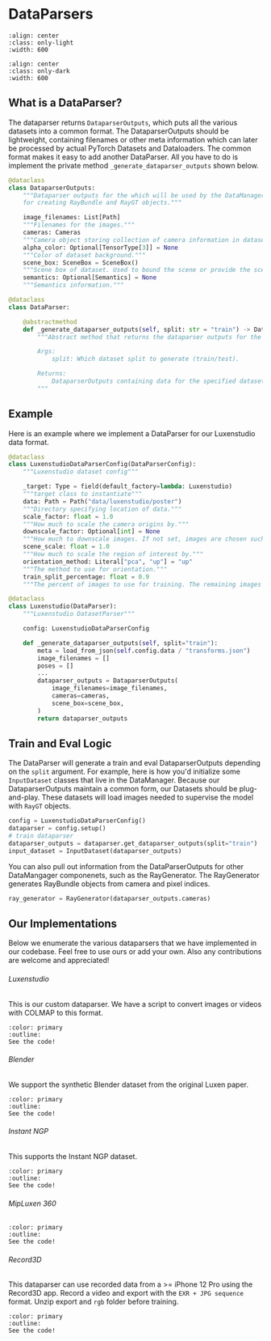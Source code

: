 # DataParsers

```{image} imgs/pipeline_parser-light.png
:align: center
:class: only-light
:width: 600
```

```{image} imgs/pipeline_parser-dark.png
:align: center
:class: only-dark
:width: 600
```

## What is a DataParser?

The dataparser returns `DataparserOutputs`, which puts all the various datasets into a common format. The DataparserOutputs should be lightweight, containing filenames or other meta information which can later be processed by actual PyTorch Datasets and Dataloaders. The common format makes it easy to add another DataParser. All you have to do is implement the private method `_generate_dataparser_outputs` shown below.

```python
@dataclass
class DataparserOutputs:
    """Dataparser outputs for the which will be used by the DataManager
    for creating RayBundle and RayGT objects."""

    image_filenames: List[Path]
    """Filenames for the images."""
    cameras: Cameras
    """Camera object storing collection of camera information in dataset."""
    alpha_color: Optional[TensorType[3]] = None
    """Color of dataset background."""
    scene_box: SceneBox = SceneBox()
    """Scene box of dataset. Used to bound the scene or provide the scene scale depending on model."""
    semantics: Optional[Semantics] = None
    """Semantics information."""

@dataclass
class DataParser:

    @abstractmethod
    def _generate_dataparser_outputs(self, split: str = "train") -> DataparserOutputs:
        """Abstract method that returns the dataparser outputs for the given split.

        Args:
            split: Which dataset split to generate (train/test).

        Returns:
            DataparserOutputs containing data for the specified dataset and split
        """
```

## Example

Here is an example where we implement a DataParser for our Luxenstudio data format.

```python
@dataclass
class LuxenstudioDataParserConfig(DataParserConfig):
    """Luxenstudio dataset config"""

    _target: Type = field(default_factory=lambda: Luxenstudio)
    """target class to instantiate"""
    data: Path = Path("data/luxenstudio/poster")
    """Directory specifying location of data."""
    scale_factor: float = 1.0
    """How much to scale the camera origins by."""
    downscale_factor: Optional[int] = None
    """How much to downscale images. If not set, images are chosen such that the max dimension is <1600px."""
    scene_scale: float = 1.0
    """How much to scale the region of interest by."""
    orientation_method: Literal["pca", "up"] = "up"
    """The method to use for orientation."""
    train_split_percentage: float = 0.9
    """The percent of images to use for training. The remaining images are for eval."""

@dataclass
class Luxenstudio(DataParser):
    """Luxenstudio DatasetParser"""

    config: LuxenstudioDataParserConfig

    def _generate_dataparser_outputs(self, split="train"):
        meta = load_from_json(self.config.data / "transforms.json")
        image_filenames = []
        poses = []
        ...
        dataparser_outputs = DataparserOutputs(
            image_filenames=image_filenames,
            cameras=cameras,
            scene_box=scene_box,
        )
        return dataparser_outputs
```

## Train and Eval Logic

The DataParser will generate a train and eval DataparserOutputs depending on the `split` argument. For example, here is how you'd initialize some `InputDataset` classes that live in the DataManager. Because our DataparserOutputs maintain a common form, our Datasets should be plug-and-play. These datasets will load images needed to supervise the model with `RayGT` objects.

```python
config = LuxenstudioDataParserConfig()
dataparser = config.setup()
# train dataparser
dataparser_outputs = dataparser.get_dataparser_outputs(split="train")
input_dataset = InputDataset(dataparser_outputs)
```

You can also pull out information from the DataParserOutputs for other DataMangager componenets, such as the RayGenerator. The RayGenerator generates RayBundle objects from camera and pixel indices.

```python
ray_generator = RayGenerator(dataparser_outputs.cameras)
```

## Our Implementations

Below we enumerate the various dataparsers that we have implemented in our codebase. Feel free to use ours or add your own. Also any contributions are welcome and appreciated!

###### Luxenstudio

This is our custom dataparser. We have a script to convert images or videos with COLMAP to this format.

```{button-link} https://github.com/luxenstudio-project/luxenstudio/blob/master/luxenstudio/data/dataparsers/luxenstudio_dataparser.py
:color: primary
:outline:
See the code!
```

###### Blender

We support the synthetic Blender dataset from the original Luxen paper.

```{button-link} https://github.com/luxenstudio-project/luxenstudio/blob/master/luxenstudio/data/dataparsers/blender_dataparser.py
:color: primary
:outline:
See the code!
```

###### Instant NGP

This supports the Instant NGP dataset.

```{button-link} https://github.com/luxenstudio-project/luxenstudio/blob/master/luxenstudio/data/dataparsers/instant_ngp_dataparser.py
:color: primary
:outline:
See the code!
```

###### MipLuxen 360

```{button-link} https://github.com/luxenstudio-project/luxenstudio/blob/master/luxenstudio/data/dataparsers/mipluxen_dataparser.py
:color: primary
:outline:
See the code!
```

###### Record3D

This dataparser can use recorded data from a >= iPhone 12 Pro using the Record3D app. Record a video and export with the `EXR + JPG sequence` format. Unzip export and `rgb` folder before training.

```{button-link} https://github.com/luxenstudio-project/luxenstudio/blob/master/luxenstudio/data/dataparsers/record3d_dataparser.py
:color: primary
:outline:
See the code!
```
